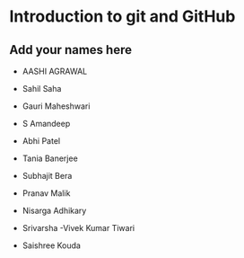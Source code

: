 # Introduction to git and GitHub
## Add your names here
- AASHI AGRAWAL
- Sahil Saha


- Gauri Maheshwari
- S Amandeep
- Abhi Patel
- Tania Banerjee
- Subhajit Bera

- Pranav Malik

- Nisarga Adhikary
- Srivarsha
-Vivek Kumar Tiwari
- Saishree Kouda
